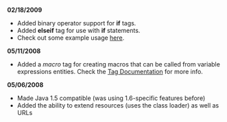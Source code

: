 **02/18/2009**
  * Added binary operator support for **if** tags.
  * Added **elseif** tag for use with **if** statements.
  * Check out some example usage [here](http://code.google.com/p/toolshed/source/browse/trunk/galoot/src/test/galoot/TemplateTest.java#625).

**05/11/2008**
  * Added a _macro_ tag for creating macros that can be called from variable expressions entities. Check the [Tag Documentation](GalootTags#macro.md) for more info.

**05/06/2008**
  * Made Java 1.5 compatible (was using 1.6-specific features before)
  * Added the ability to extend resources (uses the class loader) as well as URLs